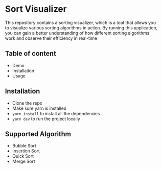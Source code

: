 # Sort Visualizer

This repository contains a sorting visualizer, which is a tool that allows you to visualize various sorting algorithms in action. By running this application, you can gain a better understanding of how different sorting algorithms work and observe their efficiency in real-time

## Table of content

- Demo
- Installation
- Usage

## Installation

- Clone the repo
- Make sure yarn is installed
- `yarn install` to install all the dependencies
- `yarn dev` to run the project locally

## Supported Algorithm

- Bubble Sort
- Insertion Sort
- Quick Sort
- Merge Sort
